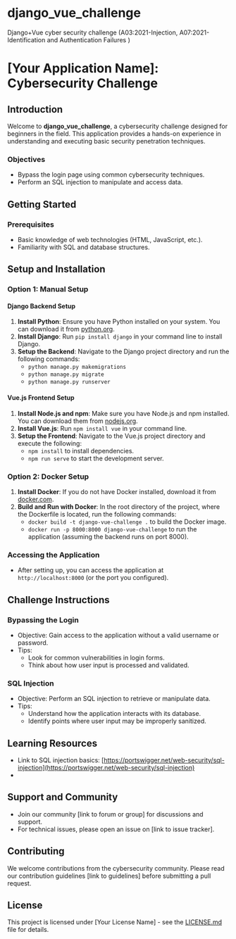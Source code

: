 # django_vue_challenge
Django+Vue cyber security challenge (A03:2021-Injection, A07:2021-Identification and Authentication Failures )

# [Your Application Name]: Cybersecurity Challenge

## Introduction
Welcome to **django_vue_challenge**, a cybersecurity challenge designed for beginners in the field. This application provides a hands-on experience in understanding and executing basic security penetration techniques.

### Objectives
- Bypass the login page using common cybersecurity techniques.
- Perform an SQL injection to manipulate and access data.

## Getting Started

### Prerequisites
- Basic knowledge of web technologies (HTML, JavaScript, etc.).
- Familiarity with SQL and database structures.

## Setup and Installation

### Option 1: Manual Setup

#### Django Backend Setup
1. **Install Python**: Ensure you have Python installed on your system. You can download it from [python.org](https://www.python.org/downloads/).
2. **Install Django**: Run `pip install django` in your command line to install Django.
3. **Setup the Backend**: Navigate to the Django project directory and run the following commands:
   - `python manage.py makemigrations`
   - `python manage.py migrate`
   - `python manage.py runserver`

#### Vue.js Frontend Setup
1. **Install Node.js and npm**: Make sure you have Node.js and npm installed. You can download them from [nodejs.org](https://nodejs.org/).
2. **Install Vue.js**: Run `npm install vue` in your command line.
3. **Setup the Frontend**: Navigate to the Vue.js project directory and execute the following:
   - `npm install` to install dependencies.
   - `npm run serve` to start the development server.

### Option 2: Docker Setup
1. **Install Docker**: If you do not have Docker installed, download it from [docker.com](https://www.docker.com/get-started).
2. **Build and Run with Docker**: In the root directory of the project, where the Dockerfile is located, run the following commands:
   - `docker build -t django-vue-challenge .` to build the Docker image.
   - `docker run -p 8000:8000 django-vue-challenge` to run the application (assuming the backend runs on port 8000).

### Accessing the Application
- After setting up, you can access the application at `http://localhost:8000` (or the port you configured).


## Challenge Instructions

### Bypassing the Login
- Objective: Gain access to the application without a valid username or password.
- Tips:
  - Look for common vulnerabilities in login forms.
  - Think about how user input is processed and validated.

### SQL Injection
- Objective: Perform an SQL injection to retrieve or manipulate data.
- Tips:
  - Understand how the application interacts with its database.
  - Identify points where user input may be improperly sanitized.

## Learning Resources
- Link to SQL injection basics: [https://portswigger.net/web-security/sql-injection](https://portswigger.net/web-security/sql-injection)
- [Link to authentication vulnerabilities and solutions]: https://portswigger.net/web-security/authentication

## Support and Community
- Join our community [link to forum or group] for discussions and support.
- For technical issues, please open an issue on [link to issue tracker].

## Contributing
We welcome contributions from the cybersecurity community. Please read our contribution guidelines [link to guidelines] before submitting a pull request.

## License
This project is licensed under [Your License Name] - see the [LICENSE.md](LICENSE) file for details.
